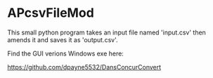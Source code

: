 # APcsvFileMod

This small python program takes an input file named 'input.csv' then amends it and saves it as 'output.csv'. 


Find the GUI verions Windows exe here:

https://github.com/dpayne5532/DansConcurConvert

